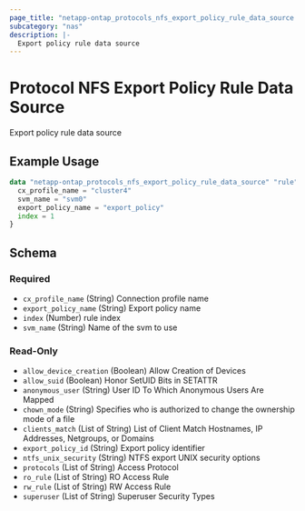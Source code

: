 ```yaml
---
page_title: "netapp-ontap_protocols_nfs_export_policy_rule_data_source Data Source - terraform-provider-netapp-ontap"
subcategory: "nas"
description: |-
  Export policy rule data source
---
```


# Protocol NFS Export Policy Rule Data Source

Export policy rule data source

## Example Usage
```terraform
data "netapp-ontap_protocols_nfs_export_policy_rule_data_source" "rule" {
  cx_profile_name = "cluster4"
  svm_name = "svm0"
  export_policy_name = "export_policy"
  index = 1
}
```

<!-- schema generated by tfplugindocs -->
## Schema

### Required

- `cx_profile_name` (String) Connection profile name
- `export_policy_name` (String) Export policy name
- `index` (Number) rule index
- `svm_name` (String) Name of the svm to use

### Read-Only

- `allow_device_creation` (Boolean) Allow Creation of Devices
- `allow_suid` (Boolean) Honor SetUID Bits in SETATTR
- `anonymous_user` (String) User ID To Which Anonymous Users Are Mapped
- `chown_mode` (String) Specifies who is authorized to change the ownership mode of a file
- `clients_match` (List of String) List of Client Match Hostnames, IP Addresses, Netgroups, or Domains
- `export_policy_id` (String) Export policy identifier
- `ntfs_unix_security` (String) NTFS export UNIX security options
- `protocols` (List of String) Access Protocol
- `ro_rule` (List of String) RO Access Rule
- `rw_rule` (List of String) RW Access Rule
- `superuser` (List of String) Superuser Security Types


